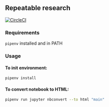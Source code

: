 ## Repeatable research
[![CircleCI](https://circleci.com/gh/PhilSk/repeatable_research.svg?style=svg)](https://circleci.com/gh/PhilSk/repeatable_research)

### Requirements
`pipenv` installed and in PATH

### Usage

#### To init environment:
```bash
pipenv install
```

#### To convert notebook to HTML:
```bash
pipenv run jupyter nbconvert --to html "main"
```